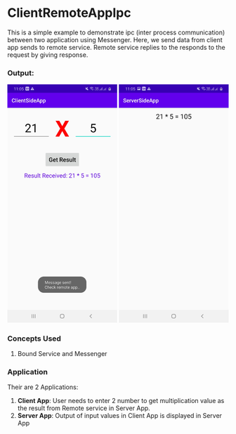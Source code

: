 # ClientRemoteAppIpc
This is a simple example to demonstrate ipc (inter process communication) between two application using Messenger. Here, we send data from client app sends to remote service. Remote service replies to the responds to the request by giving response.  

### Output:
<p align="center">
  <img src="https://github.com/dev-nitinb/ClientRemoteAppIpc/blob/master/images/client_app1.jpg" width="250">
  <img src="https://github.com/dev-nitinb/ClientRemoteAppIpc/blob/master/images/server_app1.jpg" width="250">
</p>

### Concepts Used
1. Bound Service and Messenger

### Application
Their are 2 Applications:
1. **Client App**: User needs to enter 2 number to get multiplication value as the result from Remote service in Server App. 
2. **Server App**: Output of input values in Client App is displayed in Server App 
